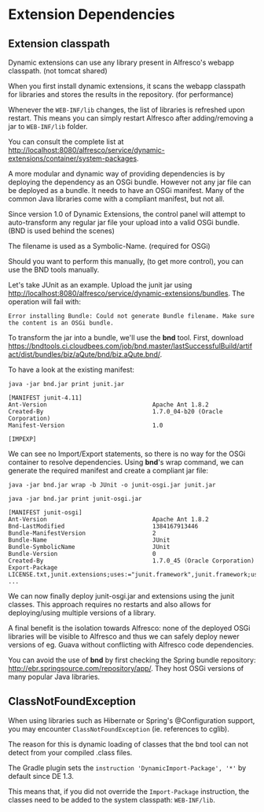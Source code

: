 # Extension Dependencies

## Extension classpath

Dynamic extensions can use any library present in Alfresco's webapp classpath. (not tomcat shared)

When you first install dynamic extensions, it scans the webapp classpath for libraries and stores the results in the repository. (for performance)

Whenever the `WEB-INF/lib` changes, the list of libraries is refreshed upon restart. This means you can simply restart Alfresco after adding/removing a jar to `WEB-INF/lib` folder.

You can consult the complete list at <http://localhost:8080/alfresco/service/dynamic-extensions/container/system-packages>.

A more modular and dynamic way of providing dependencies is by deploying the dependency as an OSGi bundle.
However not any jar file can be deployed as a bundle. It needs to have an OSGi manifest.
Many of the common Java libraries come with a compliant manifest, but not all.

Since version 1.0 of Dynamic Extensions, the control panel will attempt to auto-transform any regular jar file your upload into a valid OSGi bundle.
(BND is used behind the scenes)

The filename is used as a Symbolic-Name. (required for OSGi)

Should you want to perform this manually, (to get more control), you can use the BND tools manually.

Let's take JUnit as an example. Upload the junit jar using <http://localhost:8080/alfresco/service/dynamic-extensions/bundles>.
The operation will fail with:
```
Error installing Bundle: Could not generate Bundle filename. Make sure the content is an OSGi bundle.
```

To transform the jar into a bundle, we'll use the **bnd** tool. First, download <https://bndtools.ci.cloudbees.com/job/bnd.master/lastSuccessfulBuild/artifact/dist/bundles/biz/aQute/bnd/biz.aQute.bnd/>.

To have a look at the existing manifest:
```
java -jar bnd.jar print junit.jar

[MANIFEST junit-4.11]
Ant-Version                              Apache Ant 1.8.2                        
Created-By                               1.7.0_04-b20 (Oracle Corporation)       
Manifest-Version                         1.0                                     

[IMPEXP]
```

We can see no Import/Export statements, so there is no way for the OSGi container to resolve dependencies.
Using **bnd**'s wrap command, we can generate the required manifest and create a compliant jar file:
```
java -jar bnd.jar wrap -b JUnit -o junit-osgi.jar junit.jar

java -jar bnd.jar print junit-osgi.jar

[MANIFEST junit-osgi]
Ant-Version                              Apache Ant 1.8.2                        
Bnd-LastModified                         1384167913446                           
Bundle-ManifestVersion                   2                                       
Bundle-Name                              JUnit                                   
Bundle-SymbolicName                      JUnit                                   
Bundle-Version                           0                                       
Created-By                               1.7.0_45 (Oracle Corporation)           
Export-Package                           LICENSE.txt,junit.extensions;uses:="junit.framework",junit.framework;uses:="org.junit.runner,org.junit.runner.manipulation,org.junit.runner.notificat
...
```

We can now finally deploy junit-osgi.jar and extensions using the junit classes. This approach requires no restarts and also allows for deploying/using multiple versions of a library.

A final benefit is the isolation towards Alfresco: none of the deployed OSGi libraries will be visible to Alfresco and thus we can safely deploy newer versions of eg. Guava without conflicting with Alfresco code dependencies.

You can avoid the use of **bnd** by first checking the Spring bundle repository: <http://ebr.springsource.com/repository/app/>. They host OSGi versions of many popular Java libraries.

## ClassNotFoundException

When using libraries such as Hibernate or Spring's @Configuration support, you may encounter `ClassNotFoundException` (ie. references to cglib).

The reason for this is dynamic loading of classes that the bnd tool can not detect from your compiled .class files.

The Gradle plugin sets the `instruction 'DynamicImport-Package', '*'` by default since DE 1.3.

This means that, if you did not override the `Import-Package` instruction, the classes need to be added to the system classpath: `WEB-INF/lib`.